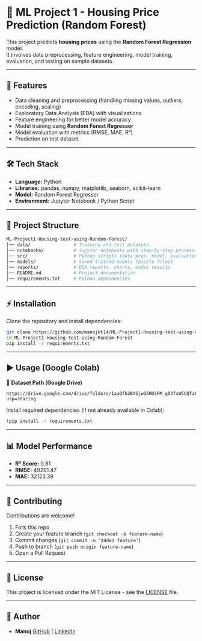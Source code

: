 
# 🏡 ML Project 1 - Housing Price Prediction (Random Forest)

This project predicts **housing prices** using the **Random Forest Regression** model.  
It involves data preprocessing, feature engineering, model training, evaluation, and testing on sample datasets.

---

## 🚀 Features
- Data cleaning and preprocessing (handling missing values, outliers, encoding, scaling)
- Exploratory Data Analysis (EDA) with visualizations
- Feature engineering for better model accuracy
- Model training using **Random Forest Regressor**
- Model evaluation with metrics (RMSE, MAE, R²)
- Prediction on test dataset

---

## 🛠️ Tech Stack
- **Language:** Python
- **Libraries:** pandas, numpy, matplotlib, seaborn, scikit-learn
- **Model:** Random Forest Regressor
- **Environment:** Jupyter Notebook / Python Script

---

## 📂 Project Structure
```bash
ML-Project1-Housing-test-using-Random-Forest/
│── data/                # Training and test datasets
│── notebooks/           # Jupyter notebooks with step-by-step process
│── src/                 # Python scripts (data prep, model, evaluation)
│── models/              # Saved trained models (pickle files)
│── reports/             # EDA reports, charts, model results
│── README.md            # Project documentation
│── requirements.txt     # Python dependencies
````

---

## ⚡ Installation

Clone the repository and install dependencies:

```bash
git clone https://github.com/manojkt14/ML-Project1-Housing-test-using-Random-Forest.git
cd ML-Project1-Housing-test-using-Random-Forest
pip install -r requirements.txt
```

---

## ▶️ Usage (Google Colab)

📂 **Dataset Path (Google Drive)**

```
https://drive.google.com/drive/folders/1aaQfh2BY5jwG5MdiFM_gD3fxW5CQTaFt?usp=sharing
```
Install required dependencies (if not already available in Colab):

   ```bash
   !pip install -r requirements.txt
   ```

---

## 📊 Model Performance

* **R² Score:** 0.81
* **RMSE:** 49291.47
* **MAE:** 32123.39

---

## 🤝 Contributing

Contributions are welcome!

1. Fork this repo
2. Create your feature branch (`git checkout -b feature-name`)
3. Commit changes (`git commit -m 'Added feature'`)
4. Push to branch (`git push origin feature-name`)
5. Open a Pull Request

---

## 📝 License

This project is licensed under the MIT License - see the [LICENSE](LICENSE) file.

---

## 👤 Author

* **Manoj**
  [GitHub](https://github.com/manojkt14) | [LinkedIn](https://www.linkedin.com/in/manoj-kumar-67983918a/)

```


